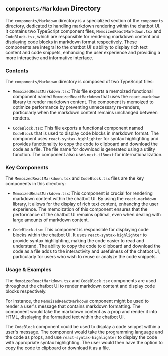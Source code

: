 
## `components/Markdown` Directory

The `components/Markdown` directory is a specialized section of the `components` directory, dedicated to handling markdown rendering within the chatbot UI. It contains two TypeScript component files, `MemoizedReactMarkdown.tsx` and `CodeBlock.tsx`, which are responsible for rendering markdown content and displaying code blocks in markdown format respectively. These components are integral to the chatbot UI's ability to display rich text content and code snippets, enhancing the user experience and providing a more interactive and informative interface.

### Contents

The `components/Markdown` directory is composed of two TypeScript files:

- `MemoizedReactMarkdown.tsx`: This file exports a memoized functional component named `MemoizedReactMarkdown` that uses the `react-markdown` library to render markdown content. The component is memoized to optimize performance by preventing unnecessary re-renders, particularly when the markdown content remains unchanged between renders.

- `CodeBlock.tsx`: This file exports a functional component named `CodeBlock` that is used to display code blocks in markdown format. The component uses `react-syntax-highlighter` for syntax highlighting and provides functionality to copy the code to clipboard and download the code as a file. The file name for download is generated using a utility function. The component also uses `next-i18next` for internationalization.

### Key Components

The `MemoizedReactMarkdown.tsx` and `CodeBlock.tsx` files are the key components in this directory:

- `MemoizedReactMarkdown.tsx`: This component is crucial for rendering markdown content within the chatbot UI. By using the `react-markdown` library, it allows for the display of rich text content, enhancing the user experience. The memoization of this component ensures that the performance of the chatbot UI remains optimal, even when dealing with large amounts of markdown content.

- `CodeBlock.tsx`: This component is responsible for displaying code blocks within the chatbot UI. It uses `react-syntax-highlighter` to provide syntax highlighting, making the code easier to read and understand. The ability to copy the code to clipboard and download the code as a file adds to the interactivity and usefulness of the chatbot UI, particularly for users who wish to reuse or analyze the code snippets.

### Usage & Examples

The `MemoizedReactMarkdown.tsx` and `CodeBlock.tsx` components are used throughout the chatbot UI to render markdown content and display code blocks respectively.

For instance, the `MemoizedReactMarkdown` component might be used to render a user's message that contains markdown formatting. The component would take the markdown content as a prop and render it into HTML, displaying the formatted text within the chatbot UI.

The `CodeBlock` component could be used to display a code snippet within a user's message. The component would take the programming language and the code as props, and use `react-syntax-highlighter` to display the code with appropriate syntax highlighting. The user would then have the option to copy the code to clipboard or download it as a file.
